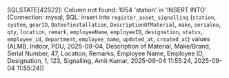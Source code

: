 SQLSTATE[42S22]: Column not found: 1054  'station' in 'INSERT INTO' (Connection: mysql, SQL: insert into `register_asset_signalling` (`station`, `system`, `gearID`, `Dateofinstallation`, `DescriptionOfMaterial`, `make`, `serialno`, `qty`, `location`, `remark`, `employeeName`, `employeeID`, `designation`, `status`, `employee_id`, `department`, `employee_name`, `updated_at`, `created_at`) values (ALMB, Indoor, PDU, 2025-09-04, Description of Material, Make/Brand, Serial Number, 47, Location, Remarks, Employee Name, Employee ID, Designation, 1, 123, Signalling, Amit Kumar, 2025-09-04 11:55:24, 2025-09-04 11:55:24))